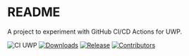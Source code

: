 # README

A project to experiment with GitHub CI/CD Actions for UWP.

![CI UWP](https://github.com/darenm/CustomMayd.Services.Serialization/workflows/CI%20UWP/badge.svg)
[![Downloads](https://img.shields.io/github/downloads/darenm/CustomMayd.Services.Serialization/total.svg?label=Downloads)](https://github.com/darenm/CustomMayd.Services.Serialization/releases/)
[![Release](https://img.shields.io/github/release/darenm/CustomMayd.Services.Serialization.svg?label=Releases)](https://github.com/darenm/CustomMayd.Services.Serialization/releases)
[![Contributors](https://img.shields.io/github/contributors/darenm/CustomMayd.Services.Serialization?label=Contributors)](https://github.com/darenm/CustomMayd.Services.Serialization/graphs/contributors)
